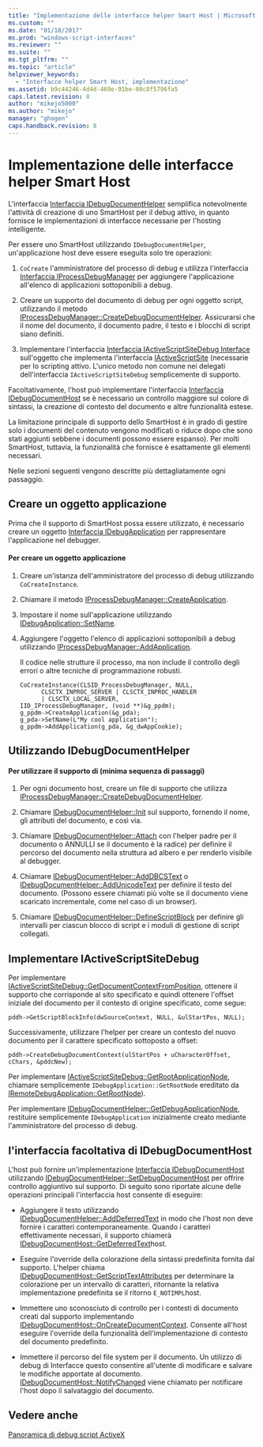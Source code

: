 ```yaml
---
title: "Implementazione delle interfacce helper Smart Host | Microsoft Docs"
ms.custom: ""
ms.date: "01/18/2017"
ms.prod: "windows-script-interfaces"
ms.reviewer: ""
ms.suite: ""
ms.tgt_pltfrm: ""
ms.topic: "article"
helpviewer_keywords: 
  - "Interfacce helper Smart Host, implementazione"
ms.assetid: b9c44246-4d4d-469e-91be-00c8f5796fa5
caps.latest.revision: 8
author: "mikejo5000"
ms.author: "mikejo"
manager: "ghogen"
caps.handback.revision: 8
---
```

# Implementazione delle interfacce helper Smart Host
L'interfaccia [Interfaccia IDebugDocumentHelper](../winscript/reference/idebugdocumenthelper-interface.md) semplifica notevolmente l'attività di creazione di uno SmartHost per il debug attivo, in quanto fornisce le implementazioni di interfacce necessarie per l'hosting intelligente.  
  
 Per essere uno SmartHost utilizzando `IDebugDocumentHelper`, un'applicazione host deve essere eseguita solo tre operazioni:  
  
1.  `CoCreate` l'amministratore del processo di debug e utilizza l'interfaccia [Interfaccia IProcessDebugManager](../winscript/reference/iprocessdebugmanager-interface.md) per aggiungere l'applicazione all'elenco di applicazioni sottoponibili a debug.  
  
2.  Creare un supporto del documento di debug per ogni oggetto script, utilizzando il metodo [IProcessDebugManager::CreateDebugDocumentHelper](../winscript/reference/iprocessdebugmanager-createdebugdocumenthelper.md).  Assicurarsi che il nome del documento, il documento padre, il testo e i blocchi di script siano definiti.  
  
3.  Implementare l'interfaccia [Interfaccia IActiveScriptSiteDebug Interface](../winscript/reference/iactivescriptsitedebug-interface.md) sull'oggetto che implementa l'interfaccia [IActiveScriptSite](../winscript/reference/iactivescriptsite.md) \(necessarie per lo scripting attivo.  L'unico metodo non comune nei delegati dell'interfaccia `IActiveScriptSiteDebug` semplicemente di supporto.  
  
 Facoltativamente, l'host può implementare l'interfaccia [Interfaccia IDebugDocumentHost](../winscript/reference/idebugdocumenthost-interface.md) se è necessario un controllo maggiore sul colore di sintassi, la creazione di contesto del documento e altre funzionalità estese.  
  
 La limitazione principale di supporto dello SmartHost è in grado di gestire solo i documenti del contenuto vengono modificati o riduce dopo che sono stati aggiunti sebbene i documenti possono essere espanso\).  Per molti SmartHost, tuttavia, la funzionalità che fornisce è esattamente gli elementi necessari.  
  
 Nelle sezioni seguenti vengono descritte più dettagliatamente ogni passaggio.  
  
## Creare un oggetto applicazione  
 Prima che il supporto di SmartHost possa essere utilizzato, è necessario creare un oggetto [Interfaccia IDebugApplication](../winscript/reference/idebugapplication-interface.md) per rappresentare l'applicazione nel debugger.  
  
#### Per creare un oggetto applicazione  
  
1.  Creare un'istanza dell'amministratore del processo di debug utilizzando `CoCreateInstance`.  
  
2.  Chiamare il metodo [IProcessDebugManager::CreateApplication](../winscript/reference/iprocessdebugmanager-createapplication.md).  
  
3.  Impostare il nome sull'applicazione utilizzando [IDebugApplication::SetName](../winscript/reference/idebugapplication-setname.md).  
  
4.  Aggiungere l'oggetto l'elenco di applicazioni sottoponibili a debug utilizzando [IProcessDebugManager::AddApplication](../winscript/reference/iprocessdebugmanager-addapplication.md).  
  
     Il codice nelle strutture il processo, ma non include il controllo degli errori o altre tecniche di programmazione robusti.  
  
    ```  
    CoCreateInstance(CLSID_ProcessDebugManager, NULL,  
          CLSCTX_INPROC_SERVER | CLSCTX_INPROC_HANDLER  
          | CLSCTX_LOCAL_SERVER,  
    IID_IProcessDebugManager, (void **)&g_ppdm);  
    g_ppdm->CreateApplication(&g_pda);  
    g_pda->SetName(L"My cool application");  
    g_ppdm->AddApplication(g_pda, &g_dwAppCookie);  
    ```  
  
## Utilizzando IDebugDocumentHelper  
  
#### Per utilizzare il supporto di \(minima sequenza di passaggi\)  
  
1.  Per ogni documento host, creare un file di supporto che utilizza [IProcessDebugManager::CreateDebugDocumentHelper](../winscript/reference/iprocessdebugmanager-createdebugdocumenthelper.md).  
  
2.  Chiamare [IDebugDocumentHelper::Init](../winscript/reference/idebugdocumenthelper-init.md) sul supporto, fornendo il nome, gli attributi del documento, e così via.  
  
3.  Chiamare [IDebugDocumentHelper::Attach](../winscript/reference/idebugdocumenthelper-attach.md) con l'helper padre per il documento o ANNULLI se il documento è la radice\) per definire il percorso del documento nella struttura ad albero e per renderlo visibile al debugger.  
  
4.  Chiamare [IDebugDocumentHelper::AddDBCSText](../winscript/reference/idebugdocumenthelper-adddbcstext.md) o [IDebugDocumentHelper::AddUnicodeText](../winscript/reference/idebugdocumenthelper-addunicodetext.md) per definire il testo del documento.  \(Possono essere chiamati più volte se il documento viene scaricato incrementale, come nel caso di un browser\).  
  
5.  Chiamare [IDebugDocumentHelper::DefineScriptBlock](../winscript/reference/idebugdocumenthelper-definescriptblock.md) per definire gli intervalli per ciascun blocco di script e i moduli di gestione di script collegati.  
  
## Implementare IActiveScriptSiteDebug  
 Per implementare [IActiveScriptSiteDebug::GetDocumentContextFromPosition](../winscript/reference/iactivescriptsitedebug-getdocumentcontextfromposition.md), ottenere il supporto che corrisponde al sito specificato e quindi ottenere l'offset iniziale del documento per il contesto di origine specificato, come segue:  
  
```  
pddh->GetScriptBlockInfo(dwSourceContext, NULL, &ulStartPos, NULL);  
```  
  
 Successivamente, utilizzare l'helper per creare un contesto del nuovo documento per il carattere specificato sottoposto a offset:  
  
```  
pddh->CreateDebugDocumentContext(ulStartPos + uCharacterOffset, cChars, &pddcNew);  
```  
  
 Per implementare [IActiveScriptSiteDebug::GetRootApplicationNode](../winscript/reference/iactivescriptsitedebug-getrootapplicationnode.md), chiamare semplicemente `IDebugApplication::GetRootNode` ereditato da [IRemoteDebugApplication::GetRootNode](../winscript/reference/iremotedebugapplication-getrootnode.md)\).  
  
 Per implementare [IDebugDocumentHelper::GetDebugApplicationNode](../winscript/reference/idebugdocumenthelper-getdebugapplicationnode.md), restituire semplicemente `IDebugApplication` inizialmente creato mediante l'amministratore del processo di debug.  
  
## l'interfaccia facoltativa di IDebugDocumentHost  
 L'host può fornire un'implementazione [Interfaccia IDebugDocumentHost](../winscript/reference/idebugdocumenthost-interface.md) utilizzando [IDebugDocumentHelper::SetDebugDocumentHost](../winscript/reference/idebugdocumenthelper-setdebugdocumenthost.md) per offrire controllo aggiuntivo sul supporto.  Di seguito sono riportate alcune delle operazioni principali l'interfaccia host consente di eseguire:  
  
-   Aggiungere il testo utilizzando [IDebugDocumentHelper::AddDeferredText](../winscript/reference/idebugdocumenthelper-adddeferredtext.md) in modo che l'host non deve fornire i caratteri contemporaneamente.  Quando i caratteri effettivamente necessari, il supporto chiamerà [IDebugDocumentHost::GetDeferredText](../winscript/reference/idebugdocumenthost-getdeferredtext.md)host.  
  
-   Eseguire l'override della colorazione della sintassi predefinita fornita dal supporto.  L'helper chiama [IDebugDocumentHost::GetScriptTextAttributes](../winscript/reference/idebugdocumenthost-getscripttextattributes.md) per determinare la colorazione per un intervallo di caratteri, ritornante la relativa implementazione predefinita se il ritorno `E_NOTIMPL`host.  
  
-   Immettere uno sconosciuto di controllo per i contesti di documento creati dal supporto implementando [IDebugDocumentHost::OnCreateDocumentContext](../winscript/reference/idebugdocumenthost-oncreatedocumentcontext.md).  Consente all'host eseguire l'override della funzionalità dell'implementazione di contesto del documento predefinito.  
  
-   Immettere il percorso del file system per il documento.  Un utilizzo di debug di Interfacce questo consentire all'utente di modificare e salvare le modifiche apportate al documento.  [IDebugDocumentHost::NotifyChanged](../winscript/reference/idebugdocumenthost-notifychanged.md) viene chiamato per notificare l'host dopo il salvataggio del documento.  
  
## Vedere anche  
 [Panoramica di debug script ActiveX](../winscript/active-script-debugging-overview.md)
